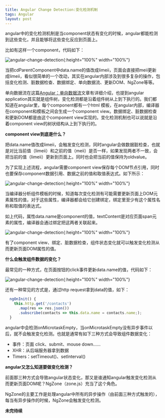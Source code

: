 ```yaml
---
title: Angular Change Detection:变化检测机制
tags: Angular
layout: post
---
```


angular中的变化检测机制是当component状态有变化的时候，angular都能检测到这些变化，并且能够将这些变化反应到页面上。


比如有这样一个component，代码如下：

![angular-change-detection](https://limeii.github.io/assets/images/posts/angular/angular-change-detection01.png){:height="100%" width="100%"}

当把cdParentComponent中data.name的值改成limeii，页面会直接把meii更新成limeii，看似很简单的一个改动，其实在angular内部涉及到很多复杂的操作，包括变化检测、脏数据检查、数据绑定、单向数据流、更新DOM、NgZone等等。


单向数据流在这篇[Angular：单向数据流](https://limeii.github.io/2019/06/angular-unidirectional-data-flow/)文章有详细介绍，也提到angular application其实就是组件树，变化检测都是沿着组件树从上到下执行的。我们都知道在angular里，每个component都有一个html 模板，在angular内部，编译器在component和模板之间会生成一个component view。数据绑定、脏数据检查和更新DOM都是由这个component view实现的。变化检测机制也可以说就是沿着component view的树状结构从上到下执行的。


**component view到底是什么？**


把data.name值改成limeii，会触发变化检测，同时angular会做数据脏检查，也就是对比当前值（limeii）和之前的值（meii）是否一样，如果发现两者不一致，会把当前的值（limeii）更新到页面上。同时也会把当前的值保持为oldvalue。


为了实现上述流程，angular需要component view保存每个DOM节点引用，同时也要保存component数据引用、数据之前的值和取值表达式。如下所示：

![angular-change-detection](https://limeii.github.io/assets/images/posts/angular/angular-change-detection02.png){:height="100%" width="100%"}

当编译器分析组件模板的时候，知道每次变化检测有可能需要更新页面上DOM元素属性的值，对于这些属性，编译器都会给它创建绑定，绑定里至少有这个属性名称和取值的表达式。


如上代码，属性data.name是component的值，textContent是对应页面span元素的属性，编译器会通过绑定把这两者关联起来。

![angular-change-detection](https://limeii.github.io/assets/images/posts/angular/angular-change-detection03.png){:height="100%" width="100%"}

有了component view、绑定、脏数据检查，组件状态变化就可以触发变化检测从而更新页面DOM属性的值。


**什么会触发组件数据的变化？**


最常见的一种方式，在页面按钮的click事件更新data.name的值，代码如下：

![angular-change-detection](https://limeii.github.io/assets/images/posts/angular/angular-change-detection04.png){:height="100%" width="100%"}

还有一种常见的方式是，通过http request拿到data的值，如下：

```ts
  ngOnInit() {
    this.http.get('/contacts')
      .map(res => res.json())
      .subscribe(contacts => this.data.name = contacts.name;);
  }

```

angular中会检测onMicrotaskEmpty，当onMicrotaskEmpty没有异步事件以后，就不会触发变化检测。也就是通常有如下三种方式会导致组件数据变化：

- 事件：页面 click、submit、mouse down......
- XHR：从后端服务器拿到数据
- Timers：setTimeout()、setInterval()


**angular又怎么知道要做变化检测？**


前面那三种方式会导致angular状态变化，那又是谁通知angular触发变化检测从而更新页面DOM呢？NgZone（zone.js）充当了这个角色。


NgZone的主要工作是处理angular中所有的异步操作（由前面三种方式触发的），每当有异步操作的时候，NgZone会触发变化检测。



**未完待续**